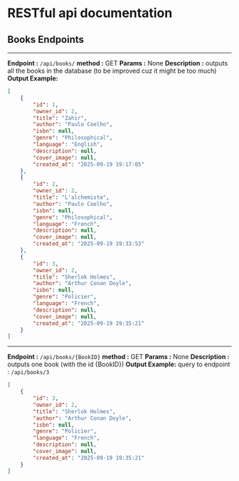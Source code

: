 # RESTful api documentation

## Books Endpoints
---
**Endpoint :** ```/api/books/``` **method :** GET 
**Params :** None
**Description :** outputs all the books in the database (to be improved cuz it might be too much)
**Output Example:**
```json
[
    {
        "id": 1,
        "owner_id": 2,
        "title": "Zahir",
        "author": "Paulo Coelho",
        "isbn": null,
        "genre": "Philosophical",
        "language": "English",
        "description": null,
        "cover_image": null,
        "created_at": "2025-09-19 19:17:05"
    },
    {
        "id": 2,
        "owner_id": 2,
        "title": "L'alchemiste",
        "author": "Paulo Coelho",
        "isbn": null,
        "genre": "Philosophical",
        "language": "French",
        "description": null,
        "cover_image": null,
        "created_at": "2025-09-19 19:33:53"
    },
    {
        "id": 3,
        "owner_id": 2,
        "title": "Sherlok Holmes",
        "author": "Arthur Conan Doyle",
        "isbn": null,
        "genre": "Policier",
        "language": "French",
        "description": null,
        "cover_image": null,
        "created_at": "2025-09-19 19:35:21"
    }
]
```
---
**Endpoint :** ```/api/books/{BookID}``` **method :** GET 
**Params :** None
**Description :** outputs one book (with the id {BookID})
**Output Example:**
query to endpoint : ```/api/books/3```
```json 
[
    {
        "id": 3,
        "owner_id": 2,
        "title": "Sherlok Holmes",
        "author": "Arthur Conan Doyle",
        "isbn": null,
        "genre": "Policier",
        "language": "French",
        "description": null,
        "cover_image": null,
        "created_at": "2025-09-19 19:35:21"
    }
]
```